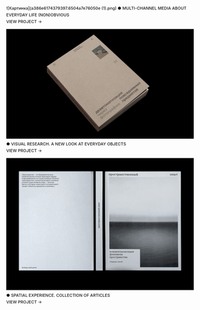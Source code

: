 ![Картинка](a386e6174379397.6504a7e76050e (1).png)
● MULTI-CHANNEL MEDIA ABOUT EVERYDAY LIFE (NON)OBVIOUS
<br>VIEW PROJECT →

![Картинка2](d5ddfa166301245.6415e393200f2.png)
● VISUAL RESEARCH. A NEW LOOK AT EVERYDAY OBJECTS
<br>VIEW PROJECT →

![Картинка3](70163f147344093.62c159325c859.png)
● SPATIAL EXPERIENCE. COLLECTION OF ARTICLES
<br>VIEW PROJECT →

<style>
p {
    font-family: 'Inter', sans-serif;
    font-size: 11px;
    line-height: 18px;
    font-weight: 520;
    background-color: rgba(255, 255, 255, 0.0);
}
</style>
